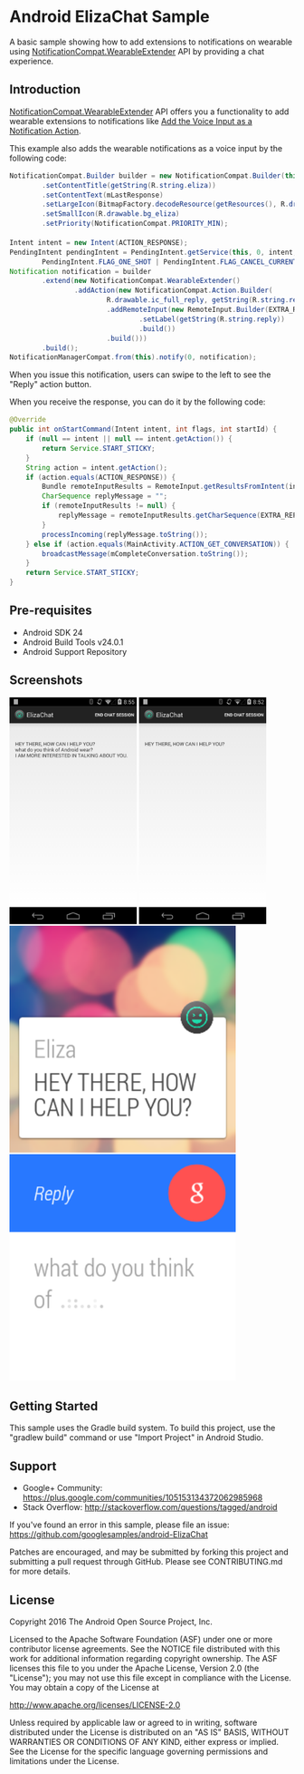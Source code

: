 
Android ElizaChat Sample
===================================

A basic sample showing how to add extensions to notifications on wearable using
[NotificationCompat.WearableExtender][1] API by providing a chat experience.

Introduction
------------

[NotificationCompat.WearableExtender][1] API offers you a functionality to
 add wearable extensions to notifications like [Add the Voice Input as a Notification Action][2].

This example also adds the wearable notifications as a voice input by the following code:

```java
NotificationCompat.Builder builder = new NotificationCompat.Builder(this)
        .setContentTitle(getString(R.string.eliza))
        .setContentText(mLastResponse)
        .setLargeIcon(BitmapFactory.decodeResource(getResources(), R.drawable.bg_eliza))
        .setSmallIcon(R.drawable.bg_eliza)
        .setPriority(NotificationCompat.PRIORITY_MIN);

Intent intent = new Intent(ACTION_RESPONSE);
PendingIntent pendingIntent = PendingIntent.getService(this, 0, intent,
        PendingIntent.FLAG_ONE_SHOT | PendingIntent.FLAG_CANCEL_CURRENT);
Notification notification = builder
        .extend(new NotificationCompat.WearableExtender()
                .addAction(new NotificationCompat.Action.Builder(
                        R.drawable.ic_full_reply, getString(R.string.reply), pendingIntent)
                        .addRemoteInput(new RemoteInput.Builder(EXTRA_REPLY)
                                .setLabel(getString(R.string.reply))
                                .build())
                        .build()))
        .build();
NotificationManagerCompat.from(this).notify(0, notification);
```

When you issue this notification, users can swipe to the left to see the "Reply" action button.

When you receive the response, you can do it by the following code:

```java
@Override
public int onStartCommand(Intent intent, int flags, int startId) {
    if (null == intent || null == intent.getAction()) {
        return Service.START_STICKY;
    }
    String action = intent.getAction();
    if (action.equals(ACTION_RESPONSE)) {
        Bundle remoteInputResults = RemoteInput.getResultsFromIntent(intent);
        CharSequence replyMessage = "";
        if (remoteInputResults != null) {
            replyMessage = remoteInputResults.getCharSequence(EXTRA_REPLY);
        }
        processIncoming(replyMessage.toString());
    } else if (action.equals(MainActivity.ACTION_GET_CONVERSATION)) {
        broadcastMessage(mCompleteConversation.toString());
    }
    return Service.START_STICKY;
}
```

[1]: https://developer.android.com/reference/android/support/v4/app/NotificationCompat.WearableExtender.html
[2]: https://developer.android.com/training/wearables/notifications/voice-input.html#AddAction

Pre-requisites
--------------

- Android SDK 24
- Android Build Tools v24.0.1
- Android Support Repository

Screenshots
-------------

<img src="screenshots/companion_eliza_chat_response.png" height="400" alt="Screenshot"/> <img src="screenshots/companion_eliza_chat.png" height="400" alt="Screenshot"/> <img src="screenshots/wearable_eliza_notification.png" height="400" alt="Screenshot"/> <img src="screenshots/wearable_voice_reply.png" height="400" alt="Screenshot"/> 

Getting Started
---------------

This sample uses the Gradle build system. To build this project, use the
"gradlew build" command or use "Import Project" in Android Studio.

Support
-------

- Google+ Community: https://plus.google.com/communities/105153134372062985968
- Stack Overflow: http://stackoverflow.com/questions/tagged/android

If you've found an error in this sample, please file an issue:
https://github.com/googlesamples/android-ElizaChat

Patches are encouraged, and may be submitted by forking this project and
submitting a pull request through GitHub. Please see CONTRIBUTING.md for more details.

License
-------

Copyright 2016 The Android Open Source Project, Inc.

Licensed to the Apache Software Foundation (ASF) under one or more contributor
license agreements.  See the NOTICE file distributed with this work for
additional information regarding copyright ownership.  The ASF licenses this
file to you under the Apache License, Version 2.0 (the "License"); you may not
use this file except in compliance with the License.  You may obtain a copy of
the License at

http://www.apache.org/licenses/LICENSE-2.0

Unless required by applicable law or agreed to in writing, software
distributed under the License is distributed on an "AS IS" BASIS, WITHOUT
WARRANTIES OR CONDITIONS OF ANY KIND, either express or implied.  See the
License for the specific language governing permissions and limitations under
the License.
